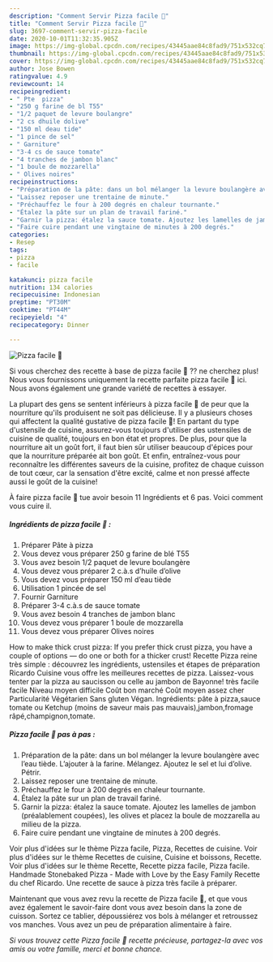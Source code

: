 ```yaml
---
description: "Comment Servir Pizza facile 🍕"
title: "Comment Servir Pizza facile 🍕"
slug: 3697-comment-servir-pizza-facile
date: 2020-10-01T11:32:35.905Z
image: https://img-global.cpcdn.com/recipes/43445aae84c8fad9/751x532cq70/pizza-facile-🍕-photo-principale-de-la-recette.jpg
thumbnail: https://img-global.cpcdn.com/recipes/43445aae84c8fad9/751x532cq70/pizza-facile-🍕-photo-principale-de-la-recette.jpg
cover: https://img-global.cpcdn.com/recipes/43445aae84c8fad9/751x532cq70/pizza-facile-🍕-photo-principale-de-la-recette.jpg
author: Jose Bowen
ratingvalue: 4.9
reviewcount: 14
recipeingredient:
- " Pte  pizza"
- "250 g farine de bl T55"
- "1/2 paquet de levure boulangre"
- "2 cs dhuile dolive"
- "150 ml deau tide"
- "1 pince de sel"
- " Garniture"
- "3-4 cs de sauce tomate"
- "4 tranches de jambon blanc"
- "1 boule de mozzarella"
- " Olives noires"
recipeinstructions:
- "Préparation de la pâte: dans un bol mélanger la levure boulangère avec l’eau tiède. L’ajouter à la farine. Mélangez. Ajoutez le sel et lui d’olive. Pétrir."
- "Laissez reposer une trentaine de minute."
- "Préchauffez le four à 200 degrés en chaleur tournante."
- "Étalez la pâte sur un plan de travail fariné."
- "Garnir la pizza: étalez la sauce tomate. Ajoutez les lamelles de jambon (préalablement coupées), les olives et placez la boule de mozzarella au milieu de la pizza."
- "Faire cuire pendant une vingtaine de minutes à 200 degrés."
categories:
- Resep
tags:
- pizza
- facile

katakunci: pizza facile 
nutrition: 134 calories
recipecuisine: Indonesian
preptime: "PT30M"
cooktime: "PT44M"
recipeyield: "4"
recipecategory: Dinner

---
```



![Pizza facile 🍕](https://img-global.cpcdn.com/recipes/43445aae84c8fad9/751x532cq70/pizza-facile-🍕-photo-principale-de-la-recette.jpg)

Si vous cherchez des recette à base de pizza facile 🍕 ?? ne cherchez plus! Nous vous fournissons uniquement la recette parfaite pizza facile 🍕 ici. Nous avons également une grande variété de recettes à essayer.

La plupart des gens se sentent inférieurs à pizza facile 🍕 de peur que la nourriture qu'ils produisent ne soit pas délicieuse. Il y a plusieurs choses qui affectent la qualité gustative de pizza facile 🍕! En partant du type d'ustensile de cuisine, assurez-vous toujours d'utiliser des ustensiles de cuisine de qualité, toujours en bon état et propres. De plus, pour que la nourriture ait un goût fort, il faut bien sûr utiliser beaucoup d'épices pour que la nourriture préparée ait bon goût. Et enfin, entraînez-vous pour reconnaître les différentes saveurs de la cuisine, profitez de chaque cuisson de tout cœur, car la sensation d'être excité, calme et non pressé affecte aussi le goût de la cuisine!

<!--inarticleads1-->

À faire pizza facile 🍕 tue avoir besoin 11 Ingrédients et 6 pas. Voici comment vous cuire il.

##### Ingrédients de pizza facile 🍕 :

1. Préparer  Pâte à pizza
1. Vous devez vous préparer 250 g farine de blé T55
1. Vous avez besoin 1/2 paquet de levure boulangère
1. Vous devez vous préparer 2 c.à.s d’huile d’olive
1. Vous devez vous préparer 150 ml d’eau tiède
1. Utilisation 1 pincée de sel
1. Fournir  Garniture
1. Préparer 3-4 c.à.s de sauce tomate
1. Vous avez besoin 4 tranches de jambon blanc
1. Vous devez vous préparer 1 boule de mozzarella
1. Vous devez vous préparer  Olives noires


How to make thick crust pizza: If you prefer thick crust pizza, you have a couple of options — do one or both for a thicker crust! Recette Pizza reine très simple : découvrez les ingrédients, ustensiles et étapes de préparation Ricardo Cuisine vous offre les meilleures recettes de pizza. Laissez-vous tenter par la pizza au saucisson ou celle au jambon de Bayonne! très facile facile Niveau moyen difficile Coût bon marché Coût moyen assez cher Particularité Végétarien Sans gluten Végan. Ingrédients: pâte à pizza,sauce tomate ou Ketchup (moins de saveur mais pas mauvais),jambon,fromage râpé,champignon,tomate. 

<!--inarticleads2-->

##### Pizza facile 🍕 pas à pas :

1. Préparation de la pâte: dans un bol mélanger la levure boulangère avec l’eau tiède. L’ajouter à la farine. Mélangez. Ajoutez le sel et lui d’olive. Pétrir.
1. Laissez reposer une trentaine de minute.
1. Préchauffez le four à 200 degrés en chaleur tournante.
1. Étalez la pâte sur un plan de travail fariné.
1. Garnir la pizza: étalez la sauce tomate. Ajoutez les lamelles de jambon (préalablement coupées), les olives et placez la boule de mozzarella au milieu de la pizza.
1. Faire cuire pendant une vingtaine de minutes à 200 degrés.


Voir plus d&#39;idées sur le thème Pizza facile, Pizza, Recettes de cuisine. Voir plus d&#39;idées sur le thème Recettes de cuisine, Cuisine et boissons, Recette. Voir plus d&#39;idées sur le thème Recette, Recette pizza facile, Pizza facile. Handmade Stonebaked Pizza - Made with Love by the Easy Family Recette du chef Ricardo. Une recette de sauce à pizza très facile à préparer. 

<!--inarticleads1-->

<p>
Maintenant que vous avez revu la recette de Pizza facile 🍕, et que vous avez également le savoir-faire dont vous avez besoin dans la zone de cuisson. Sortez ce tablier, dépoussiérez vos bols à mélanger et retroussez vos manches. Vous avez un peu de préparation alimentaire à faire.
</p>

<p>
<i>Si vous trouvez cette Pizza facile 🍕 recette précieuse, partagez-la avec vos amis ou votre famille, merci et bonne chance.</i>
</p>
